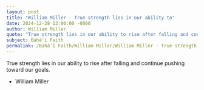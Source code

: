 ```yaml
---
layout: post
title: "William Miller - True strength lies in our ability to"
date: 2024-12-28 12:00:00 -0000
author: William Miller
quote: "True strength lies in our ability to rise after falling and continue pushing toward our goals."
subject: Bahá'í Faith
permalink: /Bahá'í Faith/William Miller/William Miller - True strength lies in our ability to
---
```


True strength lies in our ability to rise after falling and continue pushing toward our goals.

- William Miller
